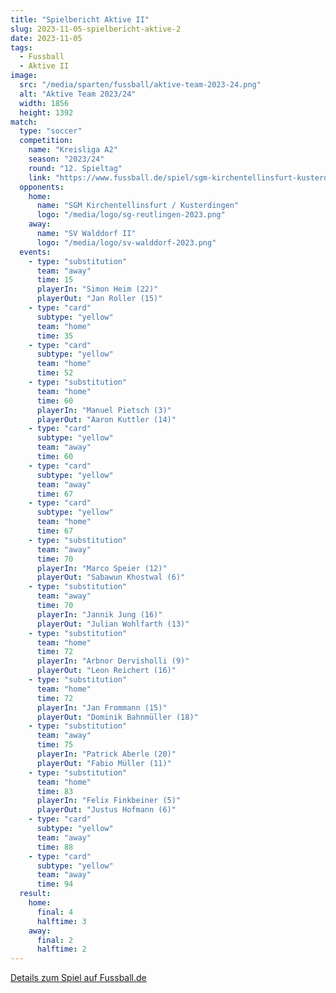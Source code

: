 ```yaml
---
title: "Spielbericht Aktive II"
slug: 2023-11-05-spielbericht-aktive-2
date: 2023-11-05
tags:
  - Fussball
  - Aktive II
image:
  src: "/media/sparten/fussball/aktive-team-2023-24.png"
  alt: "Aktive Team 2023/24"
  width: 1856
  height: 1392
match:
  type: "soccer"
  competition:
    name: "Kreisliga A2"
    season: "2023/24"
    round: "12. Spieltag"
    link: "https://www.fussball.de/spiel/sgm-kirchentellinsfurt-kusterdingen-sv-walddorf-ii/-/spiel/02MEEB7STS000000VS5489B3VUHHBIEF#!/"
  opponents:
    home:
      name: "SGM Kirchentellinsfurt / Kusterdingen"
      logo: "/media/logo/sg-reutlingen-2023.png"
    away:
      name: "SV Walddorf II"
      logo: "/media/logo/sv-walddorf-2023.png"
  events:
    - type: "substitution"
      team: "away"
      time: 15
      playerIn: "Simon Heim (22)"
      playerOut: "Jan Roller (15)"
    - type: "card"
      subtype: "yellow"
      team: "home"
      time: 35
    - type: "card"
      subtype: "yellow"
      team: "home"
      time: 52
    - type: "substitution"
      team: "home"
      time: 60
      playerIn: "Manuel Pietsch (3)"
      playerOut: "Aaron Kuttler (14)"
    - type: "card"
      subtype: "yellow"
      team: "away"
      time: 60
    - type: "card"
      subtype: "yellow"
      team: "away"
      time: 67
    - type: "card"
      subtype: "yellow"
      team: "home"
      time: 67
    - type: "substitution"
      team: "away"
      time: 70
      playerIn: "Marco Speier (12)"
      playerOut: "Sabawun Khostwal (6)"
    - type: "substitution"
      team: "away"
      time: 70
      playerIn: "Jannik Jung (16)"
      playerOut: "Julian Wohlfarth (13)"
    - type: "substitution"
      team: "home"
      time: 72
      playerIn: "Arbnor Dervisholli (9)"
      playerOut: "Leon Reichert (16)"
    - type: "substitution"
      team: "home"
      time: 72
      playerIn: "Jan Frommann (15)"
      playerOut: "Dominik Bahnmüller (18)"
    - type: "substitution"
      team: "away"
      time: 75
      playerIn: "Patrick Aberle (20)"
      playerOut: "Fabio Müller (11)"
    - type: "substitution"
      team: "home"
      time: 83
      playerIn: "Felix Finkbeiner (5)"
      playerOut: "Justus Hofmann (6)"
    - type: "card"
      subtype: "yellow"
      team: "away"
      time: 88
    - type: "card"
      subtype: "yellow"
      team: "away"
      time: 94
  result:
    home:
      final: 4
      halftime: 3
    away:
      final: 2
      halftime: 2
---
```


[Details zum Spiel auf Fussball.de](https://www.fussball.de/spiel/sgm-kirchentellinsfurt-kusterdingen-sv-walddorf-ii/-/spiel/02MEEB7STS000000VS5489B3VUHHBIEF#!/)
